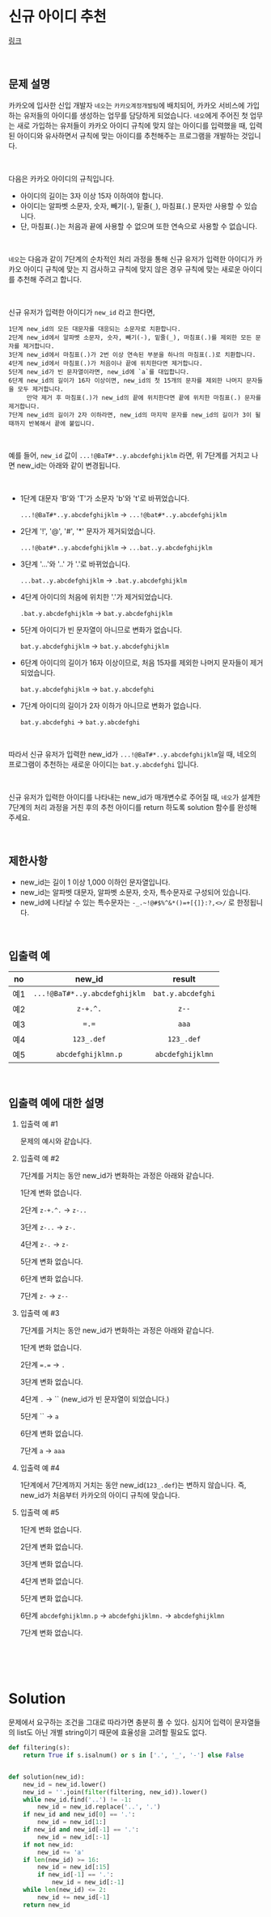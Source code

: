 # 신규 아이디 추천

[링크](https://programmers.co.kr/learn/courses/30/lessons/72410)

<br>

## 문제 설명

카카오에 입사한 신입 개발자 `네오`는 `카카오계정개발팀`에 배치되어, 카카오 서비스에 가입하는 유저들의 아이디를 생성하는 업무를 담당하게 되었습니다. `네오`에게 주어진 첫 업무는 새로 가입하는 유저들이 카카오 아이디 규칙에 맞지 않는 아이디를 입력했을 때, 입력된 아이디와 유사하면서 규칙에 맞는 아이디를 추천해주는 프로그램을 개발하는 것입니다.

<br>

다음은 카카오 아이디의 규칙입니다.

- 아이디의 길이는 3자 이상 15자 이하여야 합니다.
- 아이디는 알파벳 소문자, 숫자, 빼기(`-`), 밑줄(`_`), 마침표(`.`) 문자만 사용할 수 있습니다.
- 단, 마침표(`.`)는 처음과 끝에 사용할 수 없으며 또한 연속으로 사용할 수 없습니다.

<br>

`네오`는 다음과 같이 7단계의 순차적인 처리 과정을 통해 신규 유저가 입력한 아이디가 카카오 아이디 규칙에 맞는 지 검사하고 규칙에 맞지 않은 경우 규칙에 맞는 새로운 아이디를 추천해 주려고 합니다.

<br>

신규 유저가 입력한 아이디가 `new_id` 라고 한다면,

```
1단계 new_id의 모든 대문자를 대응되는 소문자로 치환합니다.
2단계 new_id에서 알파벳 소문자, 숫자, 빼기(-), 밑줄(_), 마침표(.)를 제외한 모든 문자를 제거합니다.
3단계 new_id에서 마침표(.)가 2번 이상 연속된 부분을 하나의 마침표(.)로 치환합니다.
4단계 new_id에서 마침표(.)가 처음이나 끝에 위치한다면 제거합니다.
5단계 new_id가 빈 문자열이라면, new_id에 `a`를 대입합니다.
6단계 new_id의 길이가 16자 이상이면, new_id의 첫 15개의 문자를 제외한 나머지 문자들을 모두 제거합니다.
     만약 제거 후 마침표(.)가 new_id의 끝에 위치한다면 끝에 위치한 마침표(.) 문자를 제거합니다.
7단계 new_id의 길이가 2자 이하라면, new_id의 마지막 문자를 new_id의 길이가 3이 될 때까지 반복해서 끝에 붙입니다.
```

<br>

예를 들어, `new_id` 값이 `...!@BaT#*..y.abcdefghijklm` 라면, 위 7단계를 거치고 나면 new_id는 아래와 같이 변경됩니다.

<br>

- 1단계 대문자 'B'와 'T'가 소문자 'b'와 't'로 바뀌었습니다.

    `...!@BaT#*..y.abcdefghijklm` → `...!@bat#*..y.abcdefghijklm`

- 2단계 '!', '@', '#', '*' 문자가 제거되었습니다.

    `...!@bat#*..y.abcdefghijklm` → `...bat..y.abcdefghijklm`

- 3단계 '...'와 '..' 가 '.'로 바뀌었습니다.

    `...bat..y.abcdefghijklm` → `.bat.y.abcdefghijklm`

- 4단계 아이디의 처음에 위치한 '.'가 제거되었습니다.

    `.bat.y.abcdefghijklm` → `bat.y.abcdefghijklm`

- 5단계 아이디가 빈 문자열이 아니므로 변화가 없습니다.

    `bat.y.abcdefghijklm` → `bat.y.abcdefghijklm`

- 6단계 아이디의 길이가 16자 이상이므로, 처음 15자를 제외한 나머지 문자들이 제거되었습니다.

    `bat.y.abcdefghijklm` → `bat.y.abcdefghi`

- 7단계 아이디의 길이가 2자 이하가 아니므로 변화가 없습니다.

    `bat.y.abcdefghi` → `bat.y.abcdefghi`

<br>

따라서 신규 유저가 입력한 new_id가 `...!@BaT#*..y.abcdefghijklm`일 때, 네오의 프로그램이 추천하는 새로운 아이디는 `bat.y.abcdefghi` 입니다.

<br>

신규 유저가 입력한 아이디를 나타내는 new_id가 매개변수로 주어질 때, `네오`가 설계한 7단계의 처리 과정을 거친 후의 추천 아이디를 return 하도록 solution 함수를 완성해 주세요.

<br>

## 제한사항

- new_id는 길이 1 이상 1,000 이하인 문자열입니다.
- new_id는 알파벳 대문자, 알파벳 소문자, 숫자, 특수문자로 구성되어 있습니다.
- new_id에 나타날 수 있는 특수문자는 `-_.~!@#$%^&*()=+[{]}:?,<>/` 로 한정됩니다.

<br>

## 입출력 예

| no | new_id | result |
| :-: | :-: | :-: |
| 예1 |	`...!@BaT#*..y.abcdefghijklm` |	`bat.y.abcdefghi` |
| 예2 | `z-+.^.` | `z--` |
| 예3 | `=.=` | `aaa` |
| 예4 | `123_.def` | `123_.def` |
| 예5 |	`abcdefghijklmn.p` | `abcdefghijklmn` |

<br>

## 입출력 예에 대한 설명

1. 입출력 예 #1

    문제의 예시와 같습니다.

2. 입출력 예 #2

    7단계를 거치는 동안 new_id가 변화하는 과정은 아래와 같습니다.

    1단계 변화 없습니다.
    
    2단계 `z-+.^.` → `z-..`
    
    3단계 `z-..` → `z-.`
    
    4단계 `z-.` → `z-`
    
    5단계 변화 없습니다.
    
    6단계 변화 없습니다.
    
    7단계 `z-` → `z--`

3. 입출력 예 #3

    7단계를 거치는 동안 new_id가 변화하는 과정은 아래와 같습니다.

    1단계 변화 없습니다.
    
    2단계 `=.=` → `.`
    
    3단계 변화 없습니다.
    
    4단계 `.` → `` (new_id가 빈 문자열이 되었습니다.)
    
    5단계 `` → `a`
    
    6단계 변화 없습니다.
    
    7단계 `a` → `aaa`

4. 입출력 예 #4

    1단계에서 7단계까지 거치는 동안 new_id(`123_.def`)는 변하지 않습니다. 즉, new_id가 처음부터 카카오의 아이디 규칙에 맞습니다.

5. 입출력 예 #5

    1단계 변화 없습니다.
    
    2단계 변화 없습니다.
    
    3단계 변화 없습니다.
    
    4단계 변화 없습니다.
    
    5단계 변화 없습니다.
    
    6단계 `abcdefghijklmn.p` → `abcdefghijklmn.` → `abcdefghijklmn`
    
    7단계 변화 없습니다.

<br>
<br>
<br>

# Solution

문제에서 요구하는 조건을 그대로 따라가면 충분히 풀 수 있다. 심지어 입력이 문자열들의 list도 아닌 개별 string이기 때문에 효율성을 고려할 필요도 없다.

```python
def filtering(s):
    return True if s.isalnum() or s in ['.', '_', '-'] else False


def solution(new_id):
    new_id = new_id.lower()
    new_id = ''.join(filter(filtering, new_id)).lower()
    while new_id.find('..') != -1:
        new_id = new_id.replace('..', '.')
    if new_id and new_id[0] == '.':
        new_id = new_id[1:]
    if new_id and new_id[-1] == '.':
        new_id = new_id[:-1]
    if not new_id:
        new_id += 'a'
    if len(new_id) >= 16:
        new_id = new_id[:15]
        if new_id[-1] == '.':
            new_id = new_id[:-1]
    while len(new_id) <= 2:
        new_id += new_id[-1]
    return new_id
```
